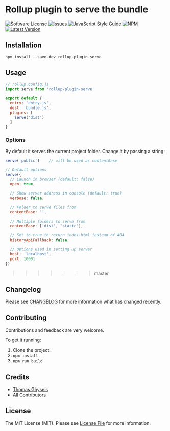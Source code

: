 # Rollup plugin to serve the bundle

<a href="LICENSE">
  <img src="https://img.shields.io/badge/license-MIT-brightgreen.svg" alt="Software License" />
</a>
<a href="https://github.com/thgh/rollup-plugin-serve/issues">
  <img src="https://img.shields.io/github/issues/thgh/rollup-plugin-serve.svg" alt="Issues" />
</a>
<a href="http://standardjs.com/">
  <img src="https://img.shields.io/badge/code%20style-standard-brightgreen.svg" alt="JavaScript Style Guide" />
</a>
<a href="https://npmjs.org/package/rollup-plugin-serve">
  <img src="https://img.shields.io/npm/v/rollup-plugin-serve.svg?style=flat-squar" alt="NPM" />
</a>
<a href="https://github.com/thgh/rollup-plugin-serve/releases">
  <img src="https://img.shields.io/github/release/thgh/rollup-plugin-serve.svg" alt="Latest Version" />
</a>
  
## Installation
```
npm install --save-dev rollup-plugin-serve
```

## Usage
```js
// rollup.config.js
import serve from 'rollup-plugin-serve'

export default {
  entry: 'entry.js',
  dest: 'bundle.js',
  plugins: [
    serve('dist')
  ]
}
```

### Options

By default it serves the current project folder. Change it by passing a string:
```js
serve('public')    // will be used as contentBase

// Default options
serve({
  // Launch in browser (default: false)
  open: true,

  // Show server address in console (default: true)
  verbose: false,

  // Folder to serve files from
  contentBase: '',

  // Multiple folders to serve from
  contentBase: ['dist', 'static'],

  // Set to true to return index.html instead of 404
  historyApiFallback: false,

  // Options used in setting up server
  host: 'localhost',
  port: 10001
})
```

>>>>>>> master
## Changelog

Please see [CHANGELOG](CHANGELOG.md) for more information what has changed recently.

## Contributing

Contributions and feedback are very welcome.

To get it running:
  1. Clone the project.
  2. `npm install`
  3. `npm run build`

## Credits

- [Thomas Ghysels](https://github.com/thgh)
- [All Contributors][link-contributors]

## License

The MIT License (MIT). Please see [License File](LICENSE) for more information.

[link-author]: https://github.com/thgh
[link-contributors]: ../../contributors
[rollup-plugin-serve]: https://www.npmjs.com/package/rollup-plugin-serve
